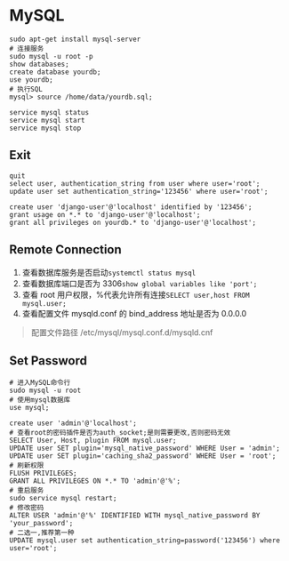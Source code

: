 # MySQL

```shell
sudo apt-get install mysql-server
# 连接服务
sudo mysql -u root -p
show databases;
create database yourdb;
use yourdb;
# 执行SQL
mysql> source /home/data/yourdb.sql;

service mysql status
service mysql start
service mysql stop
```

## Exit

```Shell
quit
select user, authentication_string from user where user='root';
update user set authentication_string='123456' where user='root';

create user 'django-user'@'localhost' identified by '123456';
grant usage on *.* to 'django-user'@'localhost';
grant all privileges on yourdb.* to 'django-user'@'localhost';
```

## Remote Connection

1. 查看数据库服务是否启动`systemctl status mysql`
2. 查看数据库端口是否为 3306`show global variables like 'port';`
3. 查看 root 用户权限，%代表允许所有连接`SELECT user,host FROM mysql.user;`
4. 查看配置文件 mysqld.conf 的 bind_address 地址是否为 0.0.0.0

> 配置文件路径 /etc/mysql/mysql.conf.d/mysqld.cnf

## Set Password

```shell
# 进入MySQL命令行
sudo mysql -u root
# 使用mysql数据库
use mysql;

create user 'admin'@'localhost';
# 查看root的密码插件是否为auth_socket;是则需要更改,否则密码无效
SELECT User, Host, plugin FROM mysql.user;
UPDATE user SET plugin='mysql_native_password' WHERE User = 'admin';
UPDATE user SET plugin='caching_sha2_password' WHERE User = 'root';
# 刷新权限
FLUSH PRIVILEGES;
GRANT ALL PRIVILEGES ON *.* TO 'admin'@'%';
# 重启服务
sudo service mysql restart;
# 修改密码
ALTER USER 'admin'@'%' IDENTIFIED WITH mysql_native_password BY 'your_password';
# 二选一,推荐第一种
UPDATE mysql.user set authentication_string=password('123456') where user='root';
```

